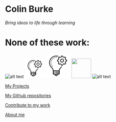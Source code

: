 # Colin Burke

*Bring ideas to life through learning*


# None of these work:
<img src="file://assets/img/projects.png" alt="alt text" width="64"/>

<img src="./assets/img/projects.png" width="64"/>

<img src="/assets/img/projects.png"/>

<img src="file://assets/img/projects.png" width="64" height="64"/>

<img src="about.png" alt="alt text" width="200"/>

[My Projects](./projects.md)

[My Github repositories](https://github.com/crawsome?tab=repositories)

[Contribute to my work](./contribute.md) 

[About me](./aboutme.md)

